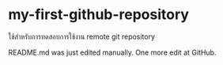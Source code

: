 # my-first-github-repository
ใช้สำหรับการทดสอบการใช้งาน remote git repository

README.md was just edited manually. One more edit at GitHub.
